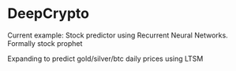 # DeepCrypto
Current example: Stock predictor using Recurrent Neural Networks.  Formally stock prophet

Expanding to predict gold/silver/btc daily prices using LTSM
